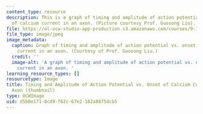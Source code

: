 ```yaml
---
content_type: resource
description: This is a graph of timing and amplitude of action potential versus onset
  of calcium current in an axon. (Picture courtesy Prof. Guosong Liu).
file: https://ol-ocw-studio-app-production.s3.amazonaws.com/courses/9-16-cellular-neurophysiology-spring-2002/d5b0e1718cd9f62c67e2182a88754cb5_9-16s02-th.jpg
file_type: image/jpeg
image_metadata:
  caption: Graph of timing and amplitude of action potential vs. onset of calcium
    current in an axon. (Courtesy of Prof. Guosong Liu.)
  credit: ''
  image-alt: 'A graph of timing and amplitude of action potential vs. onset of calcium
    current in an axon. '
learning_resource_types: []
resourcetype: Image
title: Timing and Amplitude of Action Potential vs. Onset of Calcium Current in an
  Axon (thumbnail)
type: OCWImage
uid: d5b0e171-8cd9-f62c-67e2-182a88754cb5
---
```

